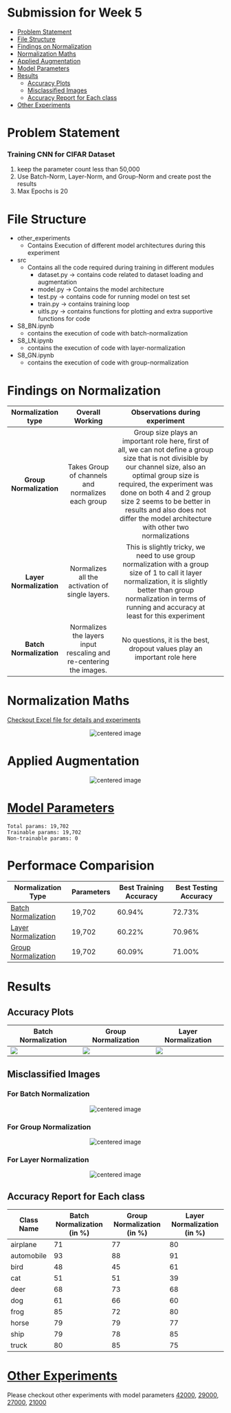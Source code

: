 # Submission for Week 5

- [Problem Statement](#Problem-Statement)
- [File Structure](#File-Structure)
- [Findings on Normalization](#Findings-on-Normalization)
- [Normalization Maths](#Normalization-Maths)
- [Applied Augmentation](#Applied-Augmentation)
- [Model Parameters](#Model-Parameters)
- [Results](#Results)
  * [Accuracy Plots](#Accuracy-Plots)
  * [Misclassified Images](#Misclassified-Images)
  * [Accuracy Report for Each class](#Accuracy-Report-for-Each-class)
- [Other Experiments](#Other-Experiments)

# Problem Statement

### Training CNN for CIFAR Dataset

1. keep the parameter count less than 50,000
2. Use Batch-Norm, Layer-Norm, and Group-Norm and create post the results
3. Max Epochs is 20

# File Structure

* other_experiments
  * Contains Execution of different model architectures during this experiment
* src
  * Contains all the code required during training in different modules
    * dataset.py -> contains code related to dataset loading and augmentation
    * model.py -> Contains the model architecture
    * test.py -> contains code for running model on test set
    * train.py -> contains training loop
    * uitls.py -> contains functions for plotting and extra supportive functions for code
* S8_BN.ipynb
  * contains the execution of code with batch-normalization
* S8_LN.ipynb
  * contains the execution of code with layer-normalization
* S8_GN.ipynb
  * contains the execution of code with group-normalization

# Findings on Normalization

|      Normalization type      |                          Overall Working                          |                                                                                                           Observations during experiment                                                                                                           |  |
| :---------------------------: | :----------------------------------------------------------------: | :-------------------------------------------------------------------------------------------------------------------------------------------------------------------------------------------------------------------------------------------------: | :-: |
| **Group Normalization** |         Takes Group of channels and normalizes each group        | Group size plays an important role here, first of all, we can not define a group size that is not divisible by our channel size, also an optimal group size is required, the experiment was done on both 4 and 2 group size 2 seems to be better in results and also does not differ the model architecture with other two normalizations |  |
| **Layer Normalization** |          Normalizes all the activation of single layers.          |                                     This is slightly tricky, we need to use group normalization with a group size of 1 to call it layer normalization, it is slightly better than group normalization in terms of running and accuracy at least for this experiment                                     |  |
| **Batch Normalization** | Normalizes the layers input rescaling and re-centering the images. |                                                                                                 No questions, it is the best, dropout values play an important role here                                                                                               |  |

# Normalization Maths

[Checkout Excel file for details and experiments](https://github.com/deepanshudashora/ERAV1/blob/master/session8/other_experiments/Normalizations.xlsx)

<p align="center">
    <img src="images/normalization_types.png" alt="centered image" />
</p>


# Applied Augmentation

<p align="center">
    <img src="images/aug_sample.png" alt="centered image" />
</p>


# [Model Parameters](https://github.com/deepanshudashora/ERAV1/blob/master/session8/src/model.py)

    Total params: 19,702
    Trainable params: 19,702
    Non-trainable params: 0

# Performace Comparision

| Normalization Type  | Parameters | Best Training Accuracy | Best Testing Accuracy |
| ------------------- | ---------- | ---------------------- | --------------------- |
| [Batch Normalization](https://github.com/deepanshudashora/ERAV1/blob/master/session8/S8_BN.ipynb) | 19,702     | 60.94%                 | 72.73%                |
| [Layer Normalization](https://github.com/deepanshudashora/ERAV1/blob/master/session8/S8_LN.ipynb) | 19,702     | 60.22%                 | 70.96%                |
| [Group Normalization](https://github.com/deepanshudashora/ERAV1/blob/master/session8/S8_GN.ipynb) | 19,702     | 60.09%                 | 71.00%                |

# Results

## Accuracy Plots

| Batch Normalization   | Group Normalization   | Layer Normalization   |
| --------------------- | --------------------- | --------------------- |
| ![](images/bn_plot.png) | ![](images/gn_plot.png) | ![](images/ln_plot.png) |

## Misclassified Images

### For Batch Normalization

<p align="center">
    <img src="images/bn_missclassified.png" alt="centered image" />
</p>

### For Group Normalization

<p align="center">
    <img src="images/gn_missclassified.png" alt="centered image" />
</p>

### For Layer Normalization

<p align="center">
    <img src="images/ln_missclassified.png" alt="centered image" />
</p>


## Accuracy Report for Each class

| Class Name | Batch Normalization (in %) | Group Normalization (in %) | Layer Normalization (in %) |
| ---------- | -------------------------- | -------------------------- | -------------------------- |
| airplane   | 71                         | 77                         | 80                         |
| automobile | 93                         | 88                         | 91                         |
| bird       | 48                         | 45                         | 61                         |
| cat        | 51                         | 51                         | 39                         |
| deer       | 68                         | 73                         | 68                         |
| dog        | 61                         | 66                         | 60                         |
| frog       | 85                         | 72                         | 80                         |
| horse      | 79                         | 79                         | 77                         |
| ship       | 79                         | 78                         | 85                         |
| truck      | 80                         | 85                         | 75                         |

# [Other Experiments](https://github.com/deepanshudashora/ERAV1/tree/master/session8/other_experiments)

Please checkout other experiments with model parameters [42000](https://github.com/deepanshudashora/ERAV1/tree/master/session8/other_experiments/42000), [29000](https://github.com/deepanshudashora/ERAV1/tree/master/session8/other_experiments/29000), [27000](https://github.com/deepanshudashora/ERAV1/tree/master/session8/other_experiments/27000), [21000](https://github.com/deepanshudashora/ERAV1/tree/master/session8/other_experiments/21000)
